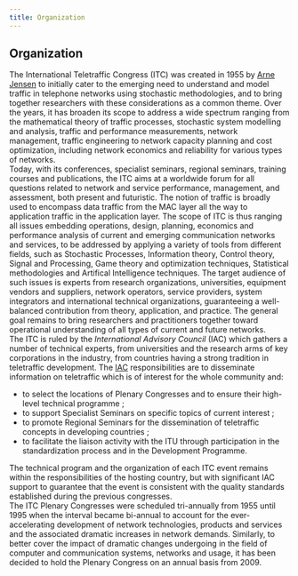 ```yaml
---
title: Organization
---
```


## Organization

The International Teletraffic Congress (ITC) was created in 1955 by [Arne Jensen](http://www.i-teletraffic.org/about-itc/arne-jensen/ "Opens internal link in current window") to initially cater to the emerging need to understand and model traffic in telephone networks using stochastic methodologies, and to bring together researchers with these considerations as a common theme. Over the years, it has broaden its scope to address a wide spectrum ranging from the mathematical theory of traffic processes, stochastic system modelling and analysis, traffic and performance measurements, network management, traffic engineering to network capacity planning and cost optimization, including network economics and reliability for various types of networks.<br/>
Today, with its conferences, specialist seminars, regional seminars, training courses and publications, the ITC aims at a worldwide forum for all questions related to network and service performance, management, and assessment, both present and futuristic. The notion of traffic is broadly used to encompass data traffic from the MAC layer all the way to application traffic in the application layer. The scope of ITC is thus ranging all issues embedding operations, design, planning, economics and performance analysis of current and emerging communication networks and services, to be addressed by applying a variety of tools from different fields, such as Stochastic Processes, Information theory, Control theory, Signal and Processing, Game theory and optimization techniques, Statistical methodologies and Artifical Intelligence techniques. The target audience of such issues is experts from research organizations, universities, equipment vendors and suppliers, network operators, service providers, system integrators and international technical organizations, guaranteeing a well-balanced contribution from theory, application, and practice. The general goal remains to bring researchers and practitioners together toward operational understanding of all types of current and future networks.<br/>
The ITC is ruled by the _International Advisory Council_ (IAC) which gathers a number of technical experts, from universities and the research arms of key corporations in the industry, from countries having a strong tradition in teletraffic development. The [IAC](/iac-members.html "Opens internal link in current window") responsibilities are to disseminate information on teletraffic which is of interest for the whole community and:

  * to select the locations of Plenary Congresses and to ensure their high-level technical programme ;
  * to support Specialist Seminars on specific topics of current interest ;
  * to promote Regional Seminars for the dissemination of teletraffic concepts in developing countries ;
  * to facilitate the liaison activity with the ITU through participation in the standardization process and in the Development Programme.





The technical program and the organization of each ITC event remains within the responsibilities of the hosting country, but with significant IAC support to guarantee that the event is consistent with the quality standards established during the previous congresses.<br/>
The ITC Plenary Congresses were scheduled tri-annually from 1955 until 1995 when the interval became bi-annual to account for the ever-accelerating development of network technologies, products and services and the associated dramatic increases in network demands. Similarly, to better cover the impact of dramatic changes undergoing in the field of computer and communication systems, networks and usage, it has been decided to hold the Plenary Congress on an annual basis from 2009.
